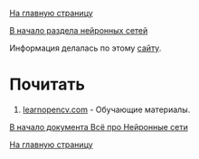 [На главную страницу](../../README.md)

[В начало раздела нейронных сетей](../README.md)

Информация делалась по этому  [сайту](https://learnopencv.com/getting-started-with-opencv/ "learnopencv.com - начало работы с OpenCV").
















# Почитать

1. [learnopencv.com](https://learnopencv.com/) - Обучающие материалы.

[В начало документа Всё про Нейронные сети](../README.md)

[На главную страницу](../../README.md)